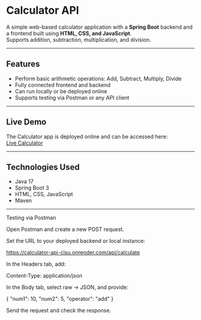 # Calculator API

A simple web-based calculator application with a **Spring Boot** backend and a frontend built using **HTML, CSS, and JavaScript**.  
Supports addition, subtraction, multiplication, and division.

---

## Features

- Perform basic arithmetic operations: Add, Subtract, Multiply, Divide
- Fully connected frontend and backend
- Can run locally or be deployed online
- Supports testing via Postman or any API client

---

## Live Demo

The Calculator app is deployed online and can be accessed here:  
[Live Calculator](https://calculator-api-cisu.onrender.com)

---

## Technologies Used

- Java 17
- Spring Boot 3
- HTML, CSS, JavaScript
- Maven

---
Testing via Postman

Open Postman and create a new POST request.

Set the URL to your deployed backend or local instance:

https://calculator-api-cisu.onrender.com/api/calculate

In the Headers tab, add:

Content-Type: application/json


In the Body tab, select raw → JSON, and provide:

{
  "num1": 10,
  "num2": 5,
  "operator": "add"
}


Send the request and check the response.

